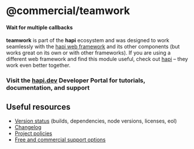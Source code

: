 # @commercial/teamwork

#### Wait for multiple callbacks

**teamwork** is part of the **hapi** ecosystem and was designed to work seamlessly with the [hapi web framework](https://hapi.dev) and its other components (but works great on its own or with other frameworks). If you are using a different web framework and find this module useful, check out [hapi](https://hapi.dev) – they work even better together.

### Visit the [hapi.dev](https://hapi.dev) Developer Portal for tutorials, documentation, and support

## Useful resources

- [Version status](https://hapi.dev/resources/status/#teamwork) (builds, dependencies, node versions, licenses, eol)
- [Changelog](https://hapi.dev/family/teamwork/changelog/)
- [Project policies](https://hapi.dev/policies/)
- [Free and commercial support options](https://hapi.dev/support/)
